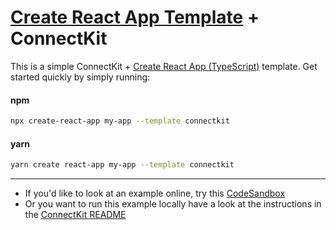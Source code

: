 # [Create React App Template](https://reactjs.org/docs/create-a-new-react-app.html) + ConnectKit

This is a simple ConnectKit + [Create React App (TypeScript)](https://reactjs.org/docs/create-a-new-react-app.html) template. Get started quickly by simply running:

#### npm

```sh
npx create-react-app my-app --template connectkit
```

#### yarn

```sh
yarn create react-app my-app --template connectkit
```
---

- If you'd like to look at an example online, try this [CodeSandbox](https://codesandbox.io/s/5rhqm0?file=/README.md)
- Or you want to run this example locally have a look at the instructions in the [ConnectKit README](https://github.com/family-dev/connectkit#running-examples-locally)
